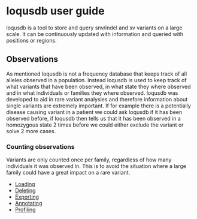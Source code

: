 # loqusdb user guide

loqusdb is a tool to store and query snv/indel and sv variants on a large scale.
It can be continuously updated with information and queried with positions or regions.

## Observations

As mentioned loqusdb is not a frequency database that keeps track of all alleles observed in a population.
Instead loqusdb is used to keep track of what variants that have been observed, in what state they
where observed and in what individuals or families they where observed.
loqusdb was developed to aid in rare variant analysies and therefore information about single variants
are extremely important. If for example there is a potentially disease causing variant in a patient
we could ask loqusdb if it has been observed before, if loqusdb then tells us that it has been observed in a
homozygous state 2 times before we could either exclude the variant or solve 2 more cases.

### Counting observations

Variants are only counted once per family, regardless of how many individuals it was observed in.
This is to avoid the situation where a large family could have a great impact on a rare variant.

* [Loading](./loading.md)
* [Deleting](./deleting.md)
* [Exporting](./exporting.md)
* [Annotating](./annotating.md)
* [Profiling](./profiling.md)
